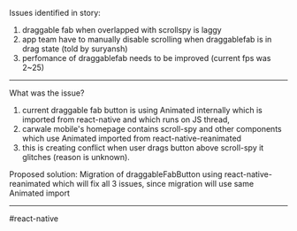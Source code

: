 
Issues identified in story:
1. draggable fab when overlapped with scrollspy is laggy
2. app team have to manually disable scrolling when draggablefab is in drag state (told by suryansh)
3. perfomance of draggablefab needs to be improved (current fps was 2~25)

---

What was the issue?  
1. current draggable fab button is using Animated internally which is imported from react-native and which runs on JS thread,
2. carwale mobile's homepage contains scroll-spy and other components which use Animated imported from react-native-reanimated
3. this is creating conflict when user drags button above scroll-spy it glitches (reason is unknown).

Proposed solution:
Migration of draggableFabButton using react-native-reanimated which will fix all 3 issues, since migration will use same Animated import

---
#react-native